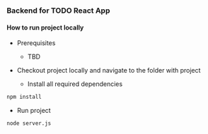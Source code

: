 ### Backend for TODO React App

#### How to run project locally


- Prerequisites
    - TBD

- Checkout project locally and navigate to the folder with project
    - Install all required dependencies

```bash
npm install
```
    
- Run project

```bash
node server.js
```

